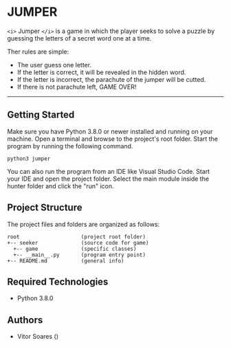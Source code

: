 # JUMPER

`<i>` Jumper `</i>` is a game in which the player seeks to solve a puzzle by guessing the letters of a secret word one at a time.

Ther rules are simple:

* The user guess one letter.
* If the letter is correct, it will be revealed in the hidden word.
* If the letter is incorrect, the parachute of the jumper will be cutted.
* If there is not parachute left, GAME OVER!

---

## Getting Started

Make sure you have Python 3.8.0 or newer installed and running on your machine. Open a terminal and browse to the project's root folder. Start the program by running the following command.

```
python3 jumper 
```

You can also run the program from an IDE like Visual Studio Code. Start your IDE and open the project folder. Select the main module inside the hunter folder and click the "run" icon.

## Project Structure

The project files and folders are organized as follows:

```
root                    (project root folder)
+-- seeker              (source code for game)
  +-- game              (specific classes)
  +-- __main__.py       (program entry point)
+-- README.md           (general info)
```

## Required Technologies

* Python 3.8.0

## Authors

* Vitor Soares ()
